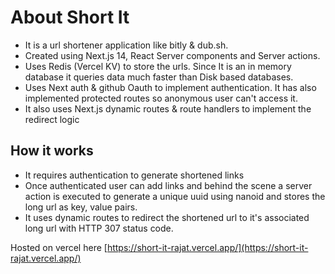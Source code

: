 # About Short It

- It is a url shortener application like bitly & dub.sh.
- Created using Next.js 14, React Server components and Server actions.
- Uses Redis (Vercel KV) to store the urls. Since It is an in memory database it queries data much faster than Disk based databases.
- Uses Next auth & github Oauth to implement authentication. It has also implemented protected routes so anonymous user can't access it.
- It also uses Next.js dynamic routes & route handlers to implement the redirect logic 

## How it works
- It requires authentication to generate shortened links
- Once authenticated user can add links and behind the scene a server action is executed to generate a unique uuid using nanoid and stores the long url as key, value pairs.
- It uses dynamic routes to redirect the shortened url to it's associated long url with HTTP 307 status code.

Hosted on vercel here [https://short-it-rajat.vercel.app/](https://short-it-rajat.vercel.app/)
